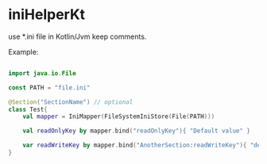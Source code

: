 # iniHelperKt
use *.ini file in Kotlin/Jvm keep comments. 

Example:
```kotlin

import java.io.File

const PATH = "file.ini"

@Section("SectionName") // optional
class Test{
    val mapper = IniMapper(FileSystemIniStore(File(PATH)))

    val readOnlyKey by mapper.bind("readOnlyKey"){ "Default value" }

    var readWriteKey by mapper.bind("AnotherSection:readWriteKey"){ "default" }
}
```